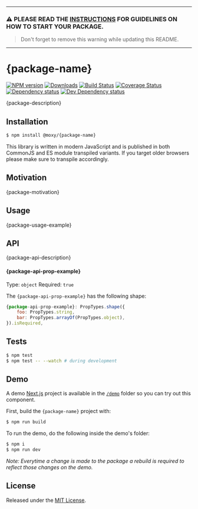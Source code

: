 -------
### ⚠️  PLEASE READ THE [INSTRUCTIONS](/INSTRUCTIONS.md) FOR GUIDELINES ON HOW TO START YOUR PACKAGE.
> Don't forget to remove this warning while updating this README.
-------

# {package-name}

[![NPM version][npm-image]][npm-url] [![Downloads][downloads-image]][npm-url] [![Build Status][build-status-image]][build-status-url] [![Coverage Status][codecov-image]][codecov-url] [![Dependency status][david-dm-image]][david-dm-url] [![Dev Dependency status][david-dm-dev-image]][david-dm-dev-url]

[npm-url]:https://npmjs.org/package/@moxy/{package-name}
[downloads-image]:https://img.shields.io/npm/dm/@moxy/{package-name}.svg
[npm-image]:https://img.shields.io/npm/v/@moxy/{package-name}.svg
[build-status-url]:https://github.com/moxystudio/{package-name}/actions
[build-status-image]:https://img.shields.io/github/workflow/status/moxystudio/{package-name}/Node%20CI/master
[codecov-url]:https://codecov.io/gh/moxystudio/{package-name}
[codecov-image]:https://img.shields.io/codecov/c/github/moxystudio/{package-name}/master.svg
[david-dm-url]:https://david-dm.org/moxystudio/{package-name}
[david-dm-image]:https://img.shields.io/david/moxystudio/{package-name}.svg
[david-dm-dev-url]:https://david-dm.org/moxystudio/{package-name}?type=dev
[david-dm-dev-image]:https://img.shields.io/david/dev/moxystudio/{package-name}.svg

{package-description}

## Installation

```sh
$ npm install @moxy/{package-name}
```

This library is written in modern JavaScript and is published in both CommonJS and ES module transpiled variants. If you target older browsers please make sure to transpile accordingly.

## Motivation

{package-motivation}

## Usage

{package-usage-example}

## API

{package-api-description}

#### {package-api-prop-example}

Type: `object`
Required: `true`

The `{package-api-prop-example}` has the following shape:
```js
{package-api-prop-example}: PropTypes.shape({
    foo: PropTypes.string,
    bar: PropTypes.arrayOf(PropTypes.object),
}).isRequired,
```

## Tests

```sh
$ npm test
$ npm test -- --watch # during development
```

## Demo

A demo [Next.js](https://nextjs.org/) project is available in the [`/demo`](./demo) folder so you can try out this component.

First, build the `{package-name}` project with:

```sh
$ npm run build
```

To run the demo, do the following inside the demo's folder:

```sh
$ npm i
$ npm run dev
```

*Note: Everytime a change is made to the package a rebuild is required to reflect those changes on the demo.*

## License

Released under the [MIT License](https://www.opensource.org/licenses/mit-license.php).
